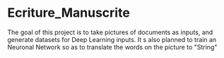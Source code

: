 # Ecriture_Manuscrite
The goal of this project is to take pictures of documents as inputs, and generate datasets for Deep Learning inputs. It s also planned to train an Neuronal Network so as to translate the words on the picture to "String"
